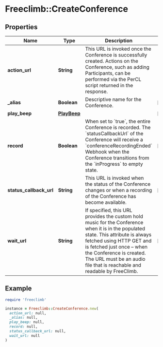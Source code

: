 # Freeclimb::CreateConference

## Properties

| Name | Type | Description | Notes |
| ---- | ---- | ----------- | ----- |
| **action_url** | **String** |  This URL is invoked once the Conference is successfully created. Actions on the Conference, such as adding Participants, can be performed via the PerCL script returned in the response.  |  |
| **_alias** | **Boolean** | Descriptive name for the Conference.  | [optional] |
| **play_beep** | [**PlayBeep**](PlayBeep.md) |  | [optional] |
| **record** | **Boolean** | When set to &#x60;true&#x60;, the entire Conference is recorded. The &#x60;statusCallbackUrl&#x60; of the Conference will receive a &#x60;conferenceRecordingEnded&#x60; Webhook when the Conference transitions from the &#x60;inProgress&#x60; to empty state. | [optional] |
| **status_callback_url** | **String** | This URL is invoked when the status of the Conference changes or when a recording of the Conference has become available. | [optional] |
| **wait_url** | **String** | If specified, this URL provides the custom hold music for the Conference when it is in the populated state. This attribute is always fetched using HTTP GET and is fetched just once – when the Conference is created. The URL must be an audio file that is reachable and readable by FreeClimb. | [optional] |

## Example

```ruby
require 'freeclimb'

instance = Freeclimb::CreateConference.new(
  action_url: null,
  _alias: null,
  play_beep: null,
  record: null,
  status_callback_url: null,
  wait_url: null
)
```


